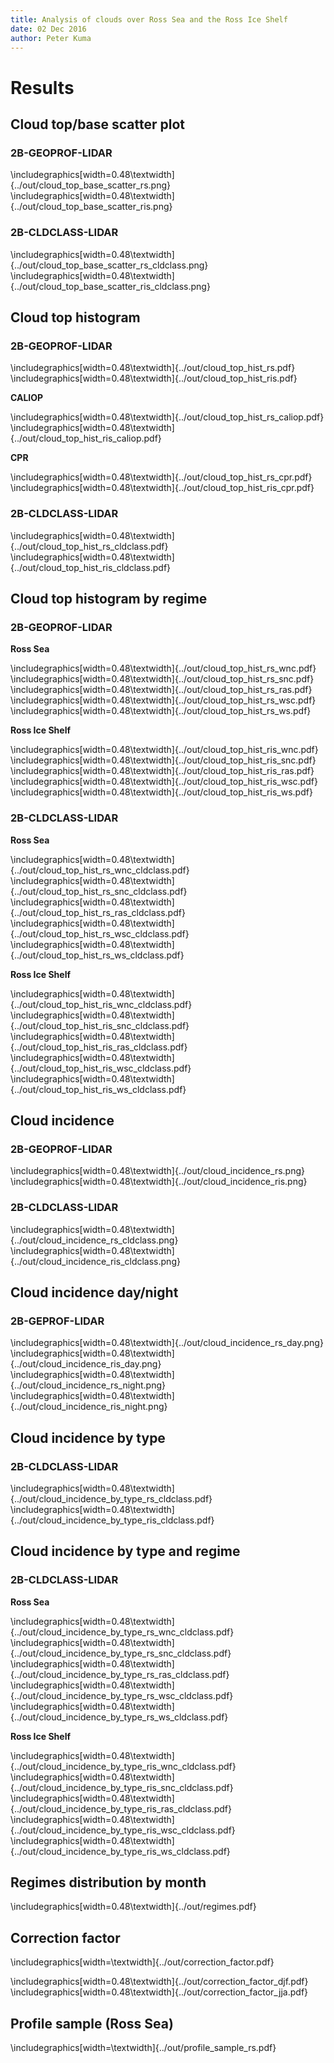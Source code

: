 ```yaml
---
title: Analysis of clouds over Ross Sea and the Ross Ice Shelf
date: 02 Dec 2016
author: Peter Kuma
---
```


# Results

## Cloud top/base scatter plot

### 2B-GEOPROF-LIDAR

\includegraphics[width=0.48\textwidth]{../out/cloud_top_base_scatter_rs.png}
\includegraphics[width=0.48\textwidth]{../out/cloud_top_base_scatter_ris.png}

### 2B-CLDCLASS-LIDAR

\includegraphics[width=0.48\textwidth]{../out/cloud_top_base_scatter_rs_cldclass.png}
\includegraphics[width=0.48\textwidth]{../out/cloud_top_base_scatter_ris_cldclass.png}

## Cloud top histogram

### 2B-GEOPROF-LIDAR

\includegraphics[width=0.48\textwidth]{../out/cloud_top_hist_rs.pdf}
\includegraphics[width=0.48\textwidth]{../out/cloud_top_hist_ris.pdf}

**CALIOP**

\includegraphics[width=0.48\textwidth]{../out/cloud_top_hist_rs_caliop.pdf}
\includegraphics[width=0.48\textwidth]{../out/cloud_top_hist_ris_caliop.pdf}

**CPR**

\includegraphics[width=0.48\textwidth]{../out/cloud_top_hist_rs_cpr.pdf}
\includegraphics[width=0.48\textwidth]{../out/cloud_top_hist_ris_cpr.pdf}

### 2B-CLDCLASS-LIDAR

\includegraphics[width=0.48\textwidth]{../out/cloud_top_hist_rs_cldclass.pdf}
\includegraphics[width=0.48\textwidth]{../out/cloud_top_hist_ris_cldclass.pdf}

## Cloud top histogram by regime

### 2B-GEOPROF-LIDAR

**Ross Sea**

\includegraphics[width=0.48\textwidth]{../out/cloud_top_hist_rs_wnc.pdf}
\includegraphics[width=0.48\textwidth]{../out/cloud_top_hist_rs_snc.pdf}
\includegraphics[width=0.48\textwidth]{../out/cloud_top_hist_rs_ras.pdf}
\includegraphics[width=0.48\textwidth]{../out/cloud_top_hist_rs_wsc.pdf}
\includegraphics[width=0.48\textwidth]{../out/cloud_top_hist_rs_ws.pdf}

**Ross Ice Shelf**

\includegraphics[width=0.48\textwidth]{../out/cloud_top_hist_ris_wnc.pdf}
\includegraphics[width=0.48\textwidth]{../out/cloud_top_hist_ris_snc.pdf}
\includegraphics[width=0.48\textwidth]{../out/cloud_top_hist_ris_ras.pdf}
\includegraphics[width=0.48\textwidth]{../out/cloud_top_hist_ris_wsc.pdf}
\includegraphics[width=0.48\textwidth]{../out/cloud_top_hist_ris_ws.pdf}

### 2B-CLDCLASS-LIDAR

**Ross Sea**

\includegraphics[width=0.48\textwidth]{../out/cloud_top_hist_rs_wnc_cldclass.pdf}
\includegraphics[width=0.48\textwidth]{../out/cloud_top_hist_rs_snc_cldclass.pdf}
\includegraphics[width=0.48\textwidth]{../out/cloud_top_hist_rs_ras_cldclass.pdf}
\includegraphics[width=0.48\textwidth]{../out/cloud_top_hist_rs_wsc_cldclass.pdf}
\includegraphics[width=0.48\textwidth]{../out/cloud_top_hist_rs_ws_cldclass.pdf}

**Ross Ice Shelf**

\includegraphics[width=0.48\textwidth]{../out/cloud_top_hist_ris_wnc_cldclass.pdf}
\includegraphics[width=0.48\textwidth]{../out/cloud_top_hist_ris_snc_cldclass.pdf}
\includegraphics[width=0.48\textwidth]{../out/cloud_top_hist_ris_ras_cldclass.pdf}
\includegraphics[width=0.48\textwidth]{../out/cloud_top_hist_ris_wsc_cldclass.pdf}
\includegraphics[width=0.48\textwidth]{../out/cloud_top_hist_ris_ws_cldclass.pdf}

## Cloud incidence

### 2B-GEOPROF-LIDAR

\includegraphics[width=0.48\textwidth]{../out/cloud_incidence_rs.png}
\includegraphics[width=0.48\textwidth]{../out/cloud_incidence_ris.png}

### 2B-CLDCLASS-LIDAR

\includegraphics[width=0.48\textwidth]{../out/cloud_incidence_rs_cldclass.png}
\includegraphics[width=0.48\textwidth]{../out/cloud_incidence_ris_cldclass.png}

## Cloud incidence day/night

### 2B-GEPROF-LIDAR

\includegraphics[width=0.48\textwidth]{../out/cloud_incidence_rs_day.png}
\includegraphics[width=0.48\textwidth]{../out/cloud_incidence_ris_day.png}
\includegraphics[width=0.48\textwidth]{../out/cloud_incidence_rs_night.png}
\includegraphics[width=0.48\textwidth]{../out/cloud_incidence_ris_night.png}

## Cloud incidence by type

### 2B-CLDCLASS-LIDAR

\includegraphics[width=0.48\textwidth]{../out/cloud_incidence_by_type_rs_cldclass.pdf}
\includegraphics[width=0.48\textwidth]{../out/cloud_incidence_by_type_ris_cldclass.pdf}

## Cloud incidence by type and regime

### 2B-CLDCLASS-LIDAR

**Ross Sea**

\includegraphics[width=0.48\textwidth]{../out/cloud_incidence_by_type_rs_wnc_cldclass.pdf}
\includegraphics[width=0.48\textwidth]{../out/cloud_incidence_by_type_rs_snc_cldclass.pdf}
\includegraphics[width=0.48\textwidth]{../out/cloud_incidence_by_type_rs_ras_cldclass.pdf}
\includegraphics[width=0.48\textwidth]{../out/cloud_incidence_by_type_rs_wsc_cldclass.pdf}
\includegraphics[width=0.48\textwidth]{../out/cloud_incidence_by_type_rs_ws_cldclass.pdf}

**Ross Ice Shelf**

\includegraphics[width=0.48\textwidth]{../out/cloud_incidence_by_type_ris_wnc_cldclass.pdf}
\includegraphics[width=0.48\textwidth]{../out/cloud_incidence_by_type_ris_snc_cldclass.pdf}
\includegraphics[width=0.48\textwidth]{../out/cloud_incidence_by_type_ris_ras_cldclass.pdf}
\includegraphics[width=0.48\textwidth]{../out/cloud_incidence_by_type_ris_wsc_cldclass.pdf}
\includegraphics[width=0.48\textwidth]{../out/cloud_incidence_by_type_ris_ws_cldclass.pdf}

## Regimes distribution by month

\includegraphics[width=0.48\textwidth]{../out/regimes.pdf}

## Correction factor

\includegraphics[width=\textwidth]{../out/correction_factor.pdf}

\includegraphics[width=0.48\textwidth]{../out/correction_factor_djf.pdf}
\includegraphics[width=0.48\textwidth]{../out/correction_factor_jja.pdf}

## Profile sample (Ross Sea)

\includegraphics[width=\textwidth]{../out/profile_sample_rs.pdf}
